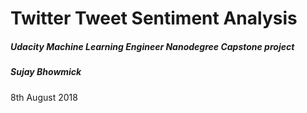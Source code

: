 
# Twitter Tweet Sentiment Analysis 
##### Udacity Machine Learning Engineer Nanodegree Capstone project

##### Sujay Bhowmick
8th August 2018